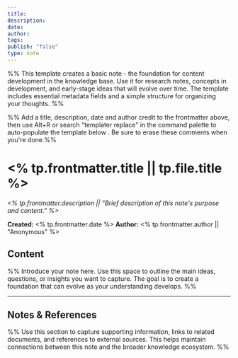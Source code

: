 ```yaml
---
title: 
description: 
date: 
author: 
tags: 
publish: "false"
type: note
---
```

%% This template creates a basic note - the foundation for content development in the knowledge base. Use it for research notes, concepts in development, and early-stage ideas that will evolve over time. The template includes essential metadata fields and a simple structure for organizing your thoughts. %%

%% Add a title, description, date and author credit to the frontmatter above, then use Alt+R or search "templater replace" in the command palette to auto-populate the template below . Be sure to erase these comments when you're done.%%
# <% tp.frontmatter.title || tp.file.title %>

_<% tp.frontmatter.description || "Brief description of this note's purpose and content." %>_

**Created:** <% tp.frontmatter.date %>
**Author:** <% tp.frontmatter.author || "Anonymous" %>

## Content

%% Introduce your note here. Use this space to outline the main ideas, questions, or insights you want to capture. The goal is to create a foundation that can evolve as your understanding develops. %%

---

## Notes & References

%% Use this section to capture supporting information, links to related documents, and references to external sources. This helps maintain connections between this note and the broader knowledge ecosystem. %%
